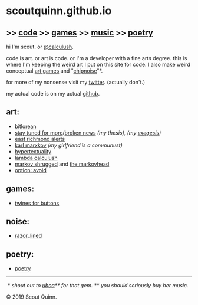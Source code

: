 # scoutquinn.github.io

## >> [code](https://scout.codes) >> [games](https://calculush.gq) >> [music](https://soundcloud.com/razor_lined) >> [poetry](poetry)

hi I'm scout. or [@calculush](https://twitter.com/calculush).

code is art. or art is code. or I'm a developer with a fine arts degree. this is where I'm keeping the weird art I put on this site for code. I also make weird conceptual [art games](https://calculush.gq) and "[chipnoise](https://soundcloud.com/razor_lined)"\*.

for more of my nonsense visit my [twitter](https://twitter.com/calculush). (actually don't.)

my actual code is on my actual [github](https://github.com/scoutquinn).

## art:
* [bitlorean](https://bitlorean.herokuapp.com)
* [stay tuned for more](http://stay-tuned-for-more.herokuapp.com/)/[broken news](http://constanceari.org/portfolio/broken-news/) *(my thesis), (my [exegesis](https://scoutquinn.github.io/exegesis))*
* [east richmond alerts](https://twitter.com/ERichmondAlerts)
* [karl marxkov](https://twitter.com/fullcommubot) *(my girlfriend is a communust)*
* [hypertextuality](https://hypertexuality.herokuapp.com/home.html)
* [lambda calculush](https://twitter.com/lambdacalculush)
* [markov shrugged](markov-shrugged) and [the markovhead](the-markovhead)
* [option: avoid](http://option-avoid.herokuapp.com/)

## games:
* [twines for buttons](https://calculush.gq)

## noise:
* [razor_lined](https://soundcloud.com/razor_lined)

## poetry:
* [poetry](poetry)

---

&nbsp;\* _shout out to [uboa](https://uboa.bandcamp.com)\*\* for that gem._
\*\* _you should seriously buy her music._

© 2019 Scout Quinn.
